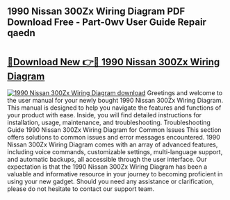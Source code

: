 ## 1990 Nissan 300Zx Wiring Diagram PDF Download Free - Part-0wv User Guide Repair qaedn

# <h2><a href="http://dfoxi0.blite.top/?on=1990+Nissan+300Zx+Wiring+Diagram">🔗Download New 👉🔴 1990 Nissan 300Zx Wiring Diagram</a></h2>

[![1990 Nissan 300Zx Wiring Diagram download](https://i.imgur.com/lujVjoI.png)](http://dfoxi0.blite.top/?on=1990+Nissan+300Zx+Wiring+Diagram)
Greetings and welcome to the user manual for your newly bought 1990 Nissan 300Zx Wiring Diagram. This manual is designed to help you navigate the features and functions of your product with ease. Inside, you will find detailed instructions for installation, usage, maintenance, and troubleshooting. Troubleshooting Guide 1990 Nissan 300Zx Wiring Diagram for Common Issues This section offers solutions to common issues and error messages encountered. 1990 Nissan 300Zx Wiring Diagram comes with an array of advanced features, including voice commands, customizable settings, multi-language support, and automatic backups, all accessible through the user interface. Our expectation is that the 1990 Nissan 300Zx Wiring Diagram has been a valuable and informative resource in your journey to becoming proficient in using your new gadget. Should you need any assistance or clarification, please do not hesitate to contact our support team.
